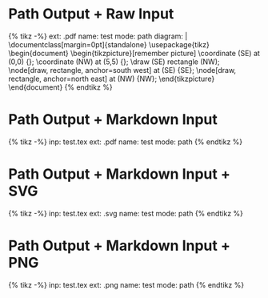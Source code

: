 # Path Output + Raw Input

{% tikz -%}
ext: .pdf
name: test
mode: path
diagram: |
    \documentclass[margin=0pt]{standalone}
    \usepackage{tikz}
    \begin{document}
    \begin{tikzpicture}[remember picture]
    \coordinate (SE) at (0,0) {};
    \coordinate (NW) at (5,5) {};
    \draw (SE) rectangle (NW);
    \node[draw, rectangle, anchor=south west] at (SE) {SE};
    \node[draw, rectangle, anchor=north east] at (NW) {NW};
    \end{tikzpicture}
    \end{document}
{% endtikz %}

# Path Output + Markdown Input

{% tikz -%}
inp: test.tex
ext: .pdf
name: test
mode: path
{% endtikz %}

# Path Output + Markdown Input + SVG

{% tikz -%}
inp: test.tex
ext: .svg
name: test
mode: path
{% endtikz %}

# Path Output + Markdown Input + PNG

{% tikz -%}
inp: test.tex
ext: .png
name: test
mode: path
{% endtikz %}
